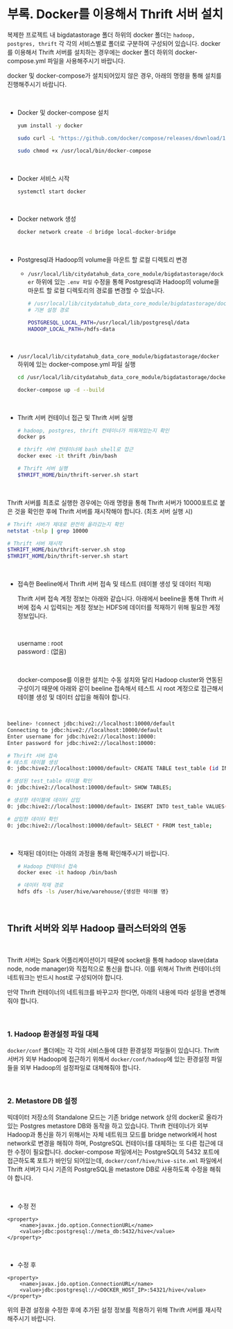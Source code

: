 # 부록. Docker를 이용해서 Thrift 서버 설치

복제한 프로젝트 내 bigdatastorage 폴더 하위의 docker 폴더는 `hadoop, postgres, thrift` 각 각의 서비스별로 폴더로 구분하여 구성되어 있습니다. docker를 이용해서 Thrift 서버를 설치하는 경우에는 docker 폴더 하위의 docker-compose.yml 파일을 사용해주시기 바랍니다.

docker 및 docker-compose가 설치되어있지 않은 경우, 아래의 명령을 통해 설치를 진행해주시기 바랍니다.
 
  <br/>

  - Docker 및 docker-compose 설치
    ```bash
    yum install -y docker
    
    sudo curl -L "https://github.com/docker/compose/releases/download/1.27.4/docker-compose-$(uname -s)-$(uname -m)" -o /usr/local/bin/docker-compose
    
    sudo chmod +x /usr/local/bin/docker-compose
    ```

  <br/>

  - Docker 서비스 시작
    
    ```bash
    systemctl start docker
    ```
  
  <br/>

  - Docker network 생성

    ```bash
    docker network create -d bridge local-docker-bridge
    ```
  <br/>

  - Postgresql과 Hadoop의 volume을 마운트 할 로컬 디렉토리 변경

    - `/usr/local/lib/citydatahub_data_core_module/bigdatastorage/docker` 하위에 있는 `.env 파일` 수정을 통해 Postgresql과 Hadoop의 volume을 마운트 할 로컬 디렉토리의 경로를 변경할 수 있습니다.

        ```bash
        # /usr/local/lib/citydatahub_data_core_module/bigdatastorage/docker/.env
        # 기본 설정 경로

        POSTGRESQL_LOCAL_PATH=/usr/local/lib/postgresql/data
        HADOOP_LOCAL_PATH=/hdfs-data
        
        ```
  <br/>

  - `/usr/local/lib/citydatahub_data_core_module/bigdatastorage/docker` 하위에 있는 docker-compose.yml 파일 실행

    ```bash
    cd /usr/local/lib/citydatahub_data_core_module/bigdatastorage/docker

    docker-compose up -d --build
    ```

  <br/>

  - Thrift 서버 컨테이너 접근 및 Thrift 서버 실행 
    ```bash
    # hadoop, postgres, thrift 컨테이너가 띄워져있는지 확인
    docker ps
    
    # thrift 서버 컨테이너에 bash shell로 접근
    docker exec -it thrift /bin/bash

    # Thrift 서버 실행
    $THRIFT_HOME/bin/thrift-server.sh start
    ```
  
  <br/>

  Thrift 서버를 최초로 실행한 경우에는 아래 명령을 통해 Thrift 서버가 10000포트로 붙은 것을 확인한 후에 Thrift 서버를 재시작해야 합니다. (최초 서버 실행 시)

  ```bash
  # Thrift 서버가 제대로 완전히 올라갔는지 확인
  netstat -tnlp | grep 10000

  # Thrift 서버 재시작
  $THRIFT_HOME/bin/thrift-server.sh stop
  $THRIFT_HOME/bin/thrift-server.sh start
  ```

  <br/>


  - 접속한 Beeline에서 Thrift 서버 접속 및 테스트 (테이블 생성 및 데이터 적재)

    Thrift 서버 접속 계정 정보는 아래와 같습니다.
    아래에서 beeline을 통해 Thrift 서버에 접속 시 입력되는 계정 정보는 HDFS에 데이터를 적재하기 위해 필요한 계정 정보입니다.

    <br/>
    
    username : root <br/>
    password : (없음)

    <br/>

    docker-compose를 이용한 설치는 수동 설치와 달리 Hadoop cluster와 연동된 구성이기 때문에 아래와 같이 beeline 접속해서 테스트 시 root 계정으로 접근해서 테이블 생성 및 데이터 삽입을 해줘야 합니다.

<br/>

  ```bash
  beeline> !connect jdbc:hive2://localhost:10000/default
  Connecting to jdbc:hive2://localhost:10000/default
  Enter username for jdbc:hive2://localhost:10000: 
  Enter password for jdbc:hive2://localhost:10000: 

  # Thrift 서버 접속
  # 테스트 테이블 생성
  0: jdbc:hive2://localhost:10000/default> CREATE TABLE test_table (id INT, name VARCHAR(50));

  # 생성된 test_table 테이블 확인
  0: jdbc:hive2://localhost:10000/default> SHOW TABLES;

  # 생성한 테이블에 데이터 삽입
  0: jdbc:hive2://localhost:10000/default> INSERT INTO test_table VALUES(1, 'lee');

  # 삽입한 데이터 확인
  0: jdbc:hive2://localhost:10000/default> SELECT * FROM test_table;
  ```
  
  <br/>

  - 적재된 데이터는 아래의 과정을 통해 확인해주시기 바랍니다.
    ```bash
    # Hadoop 컨테이너 접속 
    docker exec -it hadoop /bin/bash

    # 데이터 적재 경로
    hdfs dfs -ls /user/hive/warehouse/{생성한 테이블 명} 
    ```

<br/>

## Thrift 서버와 외부 Hadoop 클러스터와의 연동

<br/>

Thrift 서버는 Spark 어플리케이션이기 때문에 socket을 통해 hadoop slave(data node, node manager)와 직접적으로 통신을 합니다. 이를 위해서 Thrift 컨테이너의 네트워크는 반드시 host로 구성되어야 합니다.

만약 Thrift 컨테이너의 네트워크를 바꾸고자 한다면, 아래의 내용에 따라 설정을 변경해줘야 합니다.

<br/>

### 1. Hadoop 환경설정 파일 대체

`docker/conf` 폴더에는 각 각의 서비스들에 대한 환경설정 파일들이 있습니다. Thrift 서버가 외부 Hadoop에 접근하기 위해서 `docker/conf/hadoop`에 있는 환경설정 파일들을 외부 Hadoop의 설정파일로 대체해줘야 합니다. 

<br/>

### 2. Metastore DB 설정

빅데이터 저장소의 Standalone 모드는 기존 bridge network 상의 docker로 올라가 있는 Postgres metastore DB와 동작을 하고 있습니다. 
Thrift 컨테이너가 외부 Hadoop과 통신을 하기 위해서는 자체 네트워크 모드를 bridge network에서 host network로 변경을 해줘야 하며, PostgreSQL 컨테이너를 대체하는 또 다른 접근에 대한 수정이 필요합니다. 
docker-compose 파일에서는 PostgreSQL의 5432 포트에 접근하도록 포트가 바인딩 되어있는데, `docker/conf/hive/hive-site.xml` 파일에서 Thrift 서버가 다시 기존의 PostgreSQL을 metastore DB로 사용하도록 수정을 해줘야 합니다. 

<br/>

- 수정 전
```
<property>
    <name>javax.jdo.option.ConnectionURL</name>
    <value>jdbc:postgresql://meta_db:5432/hive</value>
</property>
```

<br/>

- 수정 후
```
<property>
    <name>javax.jdo.option.ConnectionURL</name>
    <value>jdbc:postgresql://<DOCKER_HOST_IP>:54321/hive</value>
</property>
```

위의 환경 설정을 수정한 후에 추가된 설정 정보를 적용하기 위해 Thrift 서버를 재시작 해주시기 바랍니다.